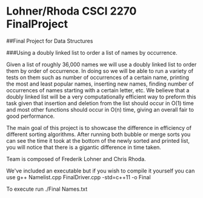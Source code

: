 # Lohner/Rhoda CSCI 2270 FinalProject

##Final Project for Data Structures

###Using a doubly linked list to order a list of names by occurrence.

Given a list of roughly 36,000 names we will use a doubly linked list to order them by order of occurrence. In doing so we will be able to run a variety of tests on them such as number of occurrences of a certain name, printing the most and least popular names, inserting new names, finding number of occurrences of names starting with a certain letter, etc. We believe that a doubly linked list will be a very computationally efficient way to preform this task given that insertion and deletion from the list should occur in O(1) time and most other functions should occur in O(n) time, giving an overall fair to good performance.

The main goal of this project is to showcase the difference in efficiency of different sorting algorithms.  After running both bubble or merge sorts you can see the time it took at the bottom of the newly sorted and printed list, you will notice that there is a gigantic difference in time taken.

Team is composed of Frederik Lohner and Chris Rhoda.

We've included an executable but if you wish to compile it yourself you can use g++ Namelist.cpp FinalDriver.cpp -std=c++11 -o Final

To execute run ./Final Names.txt
